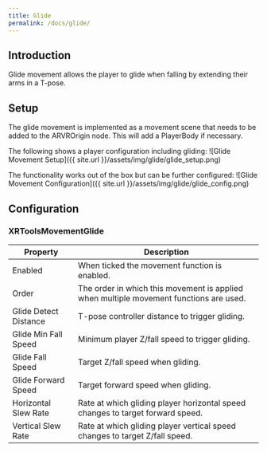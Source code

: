 ```yaml
---
title: Glide
permalink: /docs/glide/
---
```



## Introduction
Glide movement allows the player to glide when falling by extending their arms
in a T-pose.

## Setup
The glide movement is implemented as a movement scene that needs to be added
to the ARVROrigin node. This will add a PlayerBody if necessary.

The following shows a player configuration including gliding:
![Glide Movement Setup]({{ site.url }}/assets/img/glide/glide_setup.png)

The functionality works out of the box but can be further configured:
![Glide Movement Configuration]({{ site.url }}/assets/img/glide/glide_config.png)

## Configuration

### XRToolsMovementGlide

| Property              | Description                                                     |
| --------------------- | --------------------------------------------------------------- |
| Enabled               | When ticked the movement function is enabled.                   |
| Order                 | The order in which this movement is applied when multiple movement functions are used.  |
| Glide Detect Distance | T-pose controller distance to trigger gliding. |
| Glide Min Fall Speed  | Minimum player Z/fall speed to trigger gliding. |
| Glide Fall Speed      | Target Z/fall speed when gliding. |
| Glide Forward Speed   | Target forward speed when gliding.  |
| Horizontal Slew Rate  | Rate at which gliding player horizontal speed changes to target forward speed. |
| Vertical Slew Rate    | Rate at which gliding player vertical speed changes to target Z/fall speed. |
